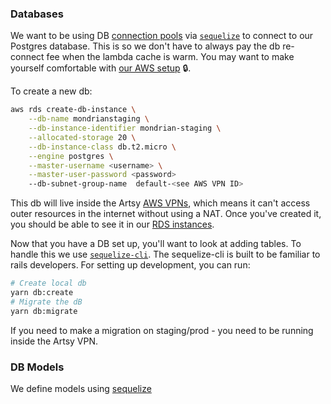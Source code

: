 ### Databases

We want to be using DB [connection pools][conns] via [`sequelize`][seq] to connect to our Postgres database.
This is so we don't have to always pay the db re-connect fee when the lambda cache is warm. You may want to make
yourself comfortable with [our AWS setup][aws] 🔒.

To create a new db:

```sh
aws rds create-db-instance \
    --db-name mondrianstaging \
    --db-instance-identifier mondrian-staging \
    --allocated-storage 20 \
    --db-instance-class db.t2.micro \
    --engine postgres \
    --master-username <username> \
    --master-user-password <password>
    --db-subnet-group-name  default-<see AWS VPN ID>
```

This db will live inside the Artsy [AWS VPNs][vpns], which means it can't access outer resources in the internet
without using a NAT. Once you've created it, you should be able to see it in our [RDS instances][rds].

Now that you have a DB set up, you'll want to look at adding tables. To handle this we use [`sequelize-cli`][scli].
The sequelize-cli is built to be familiar to rails developers. For setting up development, you can run:

```sh
# Create local db
yarn db:create
# Migrate the dB
yarn db:migrate 
```

If you need to make a migration on staging/prod - you need to be running inside the Artsy VPN.

### DB Models

We define models using [sequelize][seq]

[conns]: http://www.rojotek.com/blog/2017/08/07/accessing-rds-from-aws-lambda/
[npgp]: https://github.com/brianc/node-pg-pool
[aws]: https://github.com/artsy/potential/blob/369d5652dfd3b5df1d1528136af61236bcff17ed/platform/AWS.md#overview-of-aws-setup
[vpns]: https://console.aws.amazon.com/vpc/home?region=us-east-1#vpcs:sort=VpcId
[rds]: https://console.aws.amazon.com/rds/home?region=us-east-1#dbinstances:
[npgm]: https://github.com/salsita/node-pg-migrate#node-pg-migrate
[seq]: https://www.github.com/sequelize/sequelize
[scli]: https://github.com/sequelize/cli#usage
